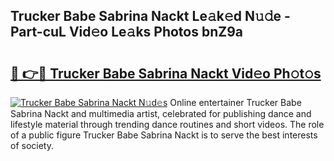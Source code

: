 ## Trucker Babe Sabrina Nackt Le𝚊k𝚎d N𝚞𝚍e - Part-cuL Vid𝚎o Le𝚊ks Photos bnZ9a

# <h2><a href="http://fb0ayv.evod.top/?m=Trucker+Babe+Sabrina+Nackt">🔗 👉🔴 Trucker Babe Sabrina Nackt Vid𝚎o Ph𝚘t𝚘s</a></h2>

[![Trucker Babe Sabrina Nackt N𝚞d𝚎s](https://i.imgur.com/8V9OHl7.gif)](http://fb0ayv.evod.top/?m=Trucker+Babe+Sabrina+Nackt)
Online entertainer Trucker Babe Sabrina Nackt and multimedia artist, celebrated for publishing dance and lifestyle material through trending dance routines and short videos. The role of a public figure Trucker Babe Sabrina Nackt is to serve the best interests of society. 
